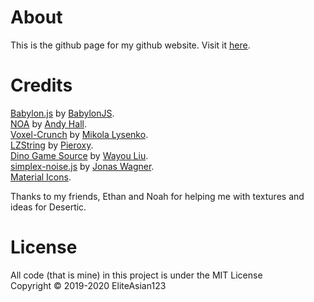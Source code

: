# About
This is the github page for my github website. Visit it [here](https://eliteasian123.github.io).

# Credits
[Babylon.js](https://github.com/BabylonJS/Babylon.js) by [BabylonJS](https://github.com/BabylonJS). <br>
[NOA](https://github.com/andyhall/noa) by [Andy Hall](https://github.com/andyhall). <br>
[Voxel-Crunch](https://github.com/mikolalysenko/voxel-crunch) by [Mikola Lysenko](https://github.com/mikolalysenko). <br>
[LZString](https://github.com/pieroxy/lz-string) by [Pieroxy](https://github.com/pieroxy). <br>
[Dino Game Source](https://github.com/wayou/t-rex-runner) by [Wayou Liu](https://github.com/wayou). <br>
[simplex-noise.js](https://github.com/jwagner/simplex-noise.js) by [Jonas Wagner](https://github.com/jwagner). <br>
[Material Icons](https://material.io/resources/icons/).

Thanks to my friends, Ethan and Noah for helping me with textures and ideas for Desertic.

# License
All code (that is mine) in this project is under the MIT License<br>
Copyright © 2019-2020 EliteAsian123
